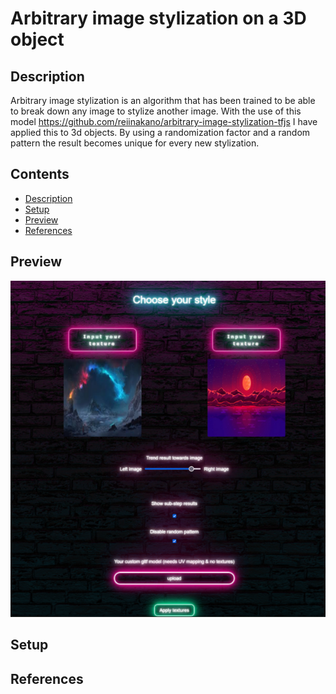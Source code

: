 # Arbitrary image stylization on a 3D object
<!----><a name="description"></a>
## Description
Arbitrary image stylization is an algorithm that has been trained to be able to break down any image to stylize another image. With the use of this model https://github.com/reiinakano/arbitrary-image-stylization-tfjs I have applied this to 3d objects. By using a randomization factor and a random pattern the result becomes unique for every new stylization.

## Contents
* [Description](#description)
* [Setup](#setup)
* [Preview](#preview)
* [References](#references)


<!----><a name="preview"></a>
## Preview
![alt text](https://github.com/Matthias-VdC/iot-ai-werkstuk-matthias/blob/main/assets/preview/demo1.png?raw=true)

<!----><a name="setup"></a>
## Setup


<!----><a name="references"></a>
## References

